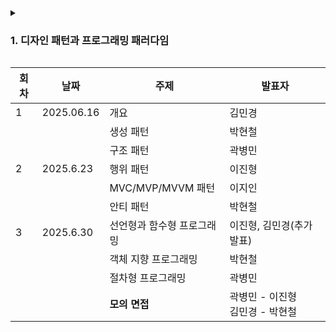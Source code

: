 <details>
  <summary><h3>1. 디자인 패턴과 프로그래밍 패러다임 </h3></summary>
  
- 디자인 패턴
    - 개요
    - 생성 패턴
        - 싱글톤
        - 팩토리 메소드
    - 구조 패턴
        - 데코레이터
        - 프록시
        - 어뎁터
        - 노출모듈
    - 행위 패턴
        - 옵저버
        - 템플릿 메소드
        - 전략
        - 이터레이터
    - MVC, MVP, MVVM 패턴
    - 안티 패턴
- 선언형과 함수형 프로그래밍
    - 순수 함수, 고차 함수
- 객체 지향 프로그래밍
    - 4가지 특징, SOLID 원칙
- 절차형 프로그래밍
</div>
</details>

| 회차 | 날짜         | 주제              | 발표자                      |
|----|------------|-----------------|--------------------------|
| 1  | 2025.06.16 | 개요              | 김민경                      |
|    |            | 생성 패턴           | 박현철                      |
|    |            | 구조 패턴           | 곽병민                      |
 | 2| 2025.6.23| 행위 패턴           | 이진형                      |
| | | MVC/MVP/MVVM 패턴 | 이지인                      |
| | | 안티 패턴           | 박현철                      |
|3|2025.6.30| 선언형과 함수형 프로그래밍  | 이진형, 김민경(추가 발표)          |
| | | 객체 지향 프로그래밍     | 박현철                      |
| | | 절차형 프로그래밍       | 곽병민                      |
 | | | **모의 면접**       | 곽병민 - 이진형 <br> 김민경 - 박현철 |